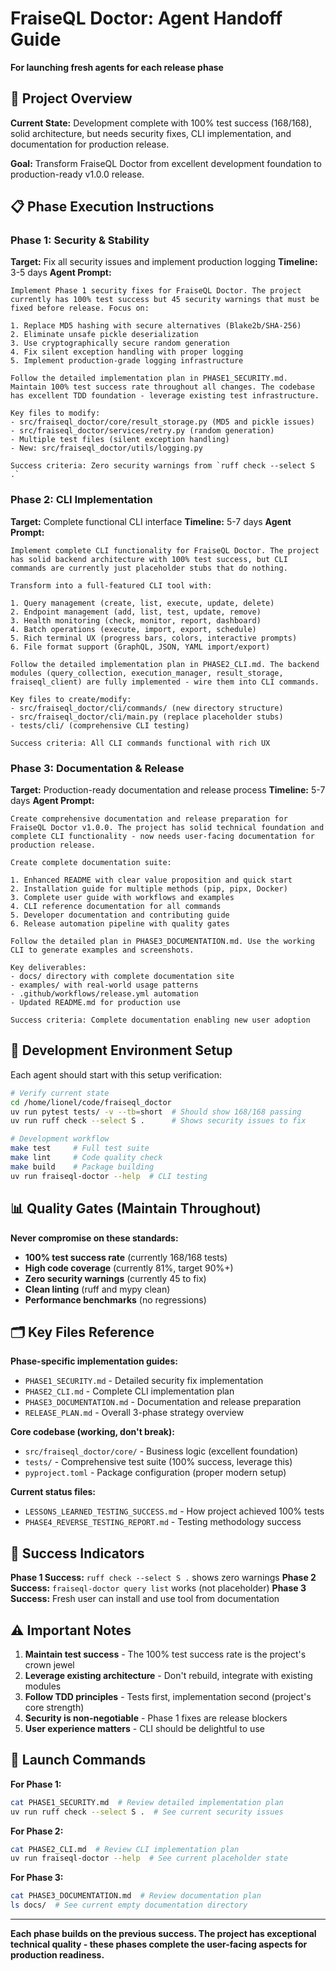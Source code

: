 # FraiseQL Doctor: Agent Handoff Guide
**For launching fresh agents for each release phase**

## 🎯 Project Overview

**Current State:** Development complete with 100% test success (168/168), solid architecture, but needs security fixes, CLI implementation, and documentation for production release.

**Goal:** Transform FraiseQL Doctor from excellent development foundation to production-ready v1.0.0 release.

## 📋 Phase Execution Instructions

### Phase 1: Security & Stability
**Target:** Fix all security issues and implement production logging
**Timeline:** 3-5 days
**Agent Prompt:**
```
Implement Phase 1 security fixes for FraiseQL Doctor. The project currently has 100% test success but 45 security warnings that must be fixed before release. Focus on:

1. Replace MD5 hashing with secure alternatives (Blake2b/SHA-256)
2. Eliminate unsafe pickle deserialization
3. Use cryptographically secure random generation
4. Fix silent exception handling with proper logging
5. Implement production-grade logging infrastructure

Follow the detailed implementation plan in PHASE1_SECURITY.md. Maintain 100% test success rate throughout all changes. The codebase has excellent TDD foundation - leverage existing test infrastructure.

Key files to modify:
- src/fraiseql_doctor/core/result_storage.py (MD5 and pickle issues)
- src/fraiseql_doctor/services/retry.py (random generation)
- Multiple test files (silent exception handling)
- New: src/fraiseql_doctor/utils/logging.py

Success criteria: Zero security warnings from `ruff check --select S .`
```

### Phase 2: CLI Implementation
**Target:** Complete functional CLI interface
**Timeline:** 5-7 days
**Agent Prompt:**
```
Implement complete CLI functionality for FraiseQL Doctor. The project has solid backend architecture with 100% test success, but CLI commands are currently just placeholder stubs that do nothing.

Transform into a full-featured CLI tool with:

1. Query management (create, list, execute, update, delete)
2. Endpoint management (add, list, test, update, remove)
3. Health monitoring (check, monitor, report, dashboard)
4. Batch operations (execute, import, export, schedule)
5. Rich terminal UX (progress bars, colors, interactive prompts)
6. File format support (GraphQL, JSON, YAML import/export)

Follow the detailed implementation plan in PHASE2_CLI.md. The backend modules (query_collection, execution_manager, result_storage, fraiseql_client) are fully implemented - wire them into CLI commands.

Key files to create/modify:
- src/fraiseql_doctor/cli/commands/ (new directory structure)
- src/fraiseql_doctor/cli/main.py (replace placeholder stubs)
- tests/cli/ (comprehensive CLI testing)

Success criteria: All CLI commands functional with rich UX
```

### Phase 3: Documentation & Release
**Target:** Production-ready documentation and release process
**Timeline:** 5-7 days
**Agent Prompt:**
```
Create comprehensive documentation and release preparation for FraiseQL Doctor v1.0.0. The project has solid technical foundation and complete CLI functionality - now needs user-facing documentation for production release.

Create complete documentation suite:

1. Enhanced README with clear value proposition and quick start
2. Installation guide for multiple methods (pip, pipx, Docker)
3. Complete user guide with workflows and examples
4. CLI reference documentation for all commands
5. Developer documentation and contributing guide
6. Release automation pipeline with quality gates

Follow the detailed plan in PHASE3_DOCUMENTATION.md. Use the working CLI to generate examples and screenshots.

Key deliverables:
- docs/ directory with complete documentation site
- examples/ with real-world usage patterns
- .github/workflows/release.yml automation
- Updated README.md for production use

Success criteria: Complete documentation enabling new user adoption
```

## 🔧 Development Environment Setup

Each agent should start with this setup verification:

```bash
# Verify current state
cd /home/lionel/code/fraiseql_doctor
uv run pytest tests/ -v --tb=short  # Should show 168/168 passing
uv run ruff check --select S .      # Shows security issues to fix

# Development workflow
make test     # Full test suite
make lint     # Code quality check
make build    # Package building
uv run fraiseql-doctor --help  # CLI testing
```

## 📊 Quality Gates (Maintain Throughout)

**Never compromise on these standards:**
- **100% test success rate** (currently 168/168 tests)
- **High code coverage** (currently 81%, target 90%+)
- **Zero security warnings** (currently 45 to fix)
- **Clean linting** (ruff and mypy clean)
- **Performance benchmarks** (no regressions)

## 🗂️ Key Files Reference

**Phase-specific implementation guides:**
- `PHASE1_SECURITY.md` - Detailed security fix implementation
- `PHASE2_CLI.md` - Complete CLI implementation plan
- `PHASE3_DOCUMENTATION.md` - Documentation and release preparation
- `RELEASE_PLAN.md` - Overall 3-phase strategy overview

**Core codebase (working, don't break):**
- `src/fraiseql_doctor/core/` - Business logic (excellent foundation)
- `tests/` - Comprehensive test suite (100% success, leverage this)
- `pyproject.toml` - Package configuration (proper modern setup)

**Current status files:**
- `LESSONS_LEARNED_TESTING_SUCCESS.md` - How project achieved 100% tests
- `PHASE4_REVERSE_TESTING_REPORT.md` - Testing methodology success

## 🎯 Success Indicators

**Phase 1 Success:** `ruff check --select S .` shows zero warnings
**Phase 2 Success:** `fraiseql-doctor query list` works (not placeholder)
**Phase 3 Success:** Fresh user can install and use tool from documentation

## ⚠️ Important Notes

1. **Maintain test success** - The 100% test success rate is the project's crown jewel
2. **Leverage existing architecture** - Don't rebuild, integrate with existing modules
3. **Follow TDD principles** - Tests first, implementation second (project's core strength)
4. **Security is non-negotiable** - Phase 1 fixes are release blockers
5. **User experience matters** - CLI should be delightful to use

## 🚀 Launch Commands

**For Phase 1:**
```bash
cat PHASE1_SECURITY.md  # Review detailed implementation plan
uv run ruff check --select S .  # See current security issues
```

**For Phase 2:**
```bash
cat PHASE2_CLI.md  # Review CLI implementation plan
uv run fraiseql-doctor --help  # See current placeholder state
```

**For Phase 3:**
```bash
cat PHASE3_DOCUMENTATION.md  # Review documentation plan
ls docs/  # See current empty documentation directory
```

---

**Each phase builds on the previous success. The project has exceptional technical quality - these phases complete the user-facing aspects for production readiness.**
